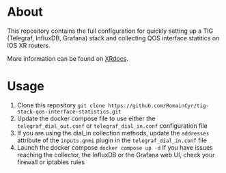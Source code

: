 # About
This repository contains the full configuration for quickly setting up a TIG (Telegraf, InfluxDB, Grafana) stack and collecting QOS interface statitics on IOS XR routers.

More information can be found on [XRdocs](https://xrdocs.io/telemetry/tutorials/telemetry-stack-update-qos-interface-statistics-example/). 

# Usage
1. Clone this repository `git clone https://github.com/RomainCyr/tig-stack-qos-interface-statistics.git`
2. Update the docker compose file to use either the `telegraf_dial_out.conf` or `telegraf_dial_in.conf` configuration file
4. If you are using the dial_in collection methods, update the `addresses` attribute of the `inputs.gnmi` plugin in the `telegraf_dial_in.conf` file
3. Launch the docker compose `docker compose up -d`
If you have issues reaching the collector, the InfluxDB or the Grafana web UI, check your firewall or iptables rules